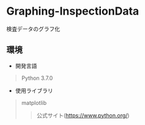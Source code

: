 # Graphing-InspectionData
検査データのグラフ化
## 環境
- 開発言語
> Python 3.7.0
- 使用ライブラリ
> matplotlib
>> 公式サイト(https://www.python.org/)